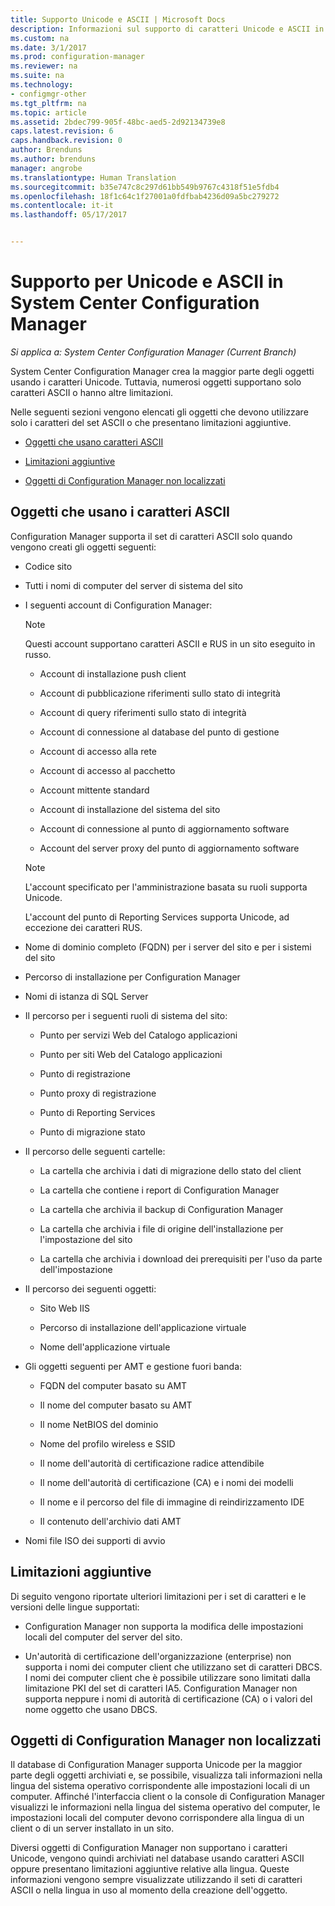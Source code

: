 ```yaml
---
title: Supporto Unicode e ASCII | Microsoft Docs
description: Informazioni sul supporto di caratteri Unicode e ASCII in oggetti di System Center Configuration Manager.
ms.custom: na
ms.date: 3/1/2017
ms.prod: configuration-manager
ms.reviewer: na
ms.suite: na
ms.technology:
- configmgr-other
ms.tgt_pltfrm: na
ms.topic: article
ms.assetid: 2bdec799-905f-48bc-aed5-2d92134739e8
caps.latest.revision: 6
caps.handback.revision: 0
author: Brenduns
ms.author: brenduns
manager: angrobe
ms.translationtype: Human Translation
ms.sourcegitcommit: b35e747c8c297d61bb549b9767c4318f51e5fdb4
ms.openlocfilehash: 18f1c64c1f27001a0fdfbab4236d09a5bc279272
ms.contentlocale: it-it
ms.lasthandoff: 05/17/2017


---
```

# <a name="unicode-and-ascii-support-in-system-center-configuration-manager"></a>Supporto per Unicode e ASCII in System Center Configuration Manager

*Si applica a: System Center Configuration Manager (Current Branch)*

System Center Configuration Manager crea la maggior parte degli oggetti usando i caratteri Unicode. Tuttavia, numerosi oggetti supportano solo caratteri ASCII o hanno altre limitazioni.  

 Nelle seguenti sezioni vengono elencati gli oggetti che devono utilizzare solo i caratteri del set ASCII o che presentano limitazioni aggiuntive.  

-   [Oggetti che usano caratteri ASCII](#BKMK_ASCIIchar)  

-   [Limitazioni aggiuntive](#BKMK_OtherCharLimitations)  

-   [Oggetti di Configuration Manager non localizzati](#BKMK_LangNonLocalize)  

##  <a name="BKMK_ASCIIchar"></a> Oggetti che usano i caratteri ASCII  
 Configuration Manager supporta il set di caratteri ASCII solo quando vengono creati gli oggetti seguenti:  

-   Codice sito  

-   Tutti i nomi di computer del server di sistema del sito  

-   I seguenti account di Configuration Manager:  

    > [!NOTE]  
    >  Questi account supportano caratteri ASCII e RUS in un sito eseguito in russo.  

    -   Account di installazione push client  

    -   Account di pubblicazione riferimenti sullo stato di integrità  

    -   Account di query riferimenti sullo stato di integrità  

    -   Account di connessione al database del punto di gestione  

    -   Account di accesso alla rete  

    -   Account di accesso al pacchetto  

    -   Account mittente standard  

    -   Account di installazione del sistema del sito  

    -   Account di connessione al punto di aggiornamento software  

    -   Account del server proxy del punto di aggiornamento software  

    > [!NOTE]  
    >  L'account specificato per l'amministrazione basata su ruoli supporta Unicode.  
    >   
    >  L'account del punto di Reporting Services supporta Unicode, ad eccezione dei caratteri RUS.  

-   Nome di dominio completo (FQDN) per i server del sito e per i sistemi del sito  

-   Percorso di installazione per Configuration Manager  

-   Nomi di istanza di SQL Server  

-   Il percorso per i seguenti ruoli di sistema del sito:  

    -   Punto per servizi Web del Catalogo applicazioni  

    -   Punto per siti Web del Catalogo applicazioni  

    -   Punto di registrazione  

    -   Punto proxy di registrazione  

    -   Punto di Reporting Services  

    -   Punto di migrazione stato  

-   Il percorso delle seguenti cartelle:  

    -   La cartella che archivia i dati di migrazione dello stato del client  

    -   La cartella che contiene i report di Configuration Manager  

    -   La cartella che archivia il backup di Configuration Manager  

    -   La cartella che archivia i file di origine dell'installazione per l'impostazione del sito  

    -   La cartella che archivia i download dei prerequisiti per l'uso da parte dell'impostazione  

-   Il percorso dei seguenti oggetti:  

    -   Sito Web IIS  

    -   Percorso di installazione dell'applicazione virtuale  

    -   Nome dell'applicazione virtuale  

-   Gli oggetti seguenti per AMT e gestione fuori banda:  

    -   FQDN del computer basato su AMT  

    -   Il nome del computer basato su AMT  

    -   Il nome NetBIOS del dominio  

    -   Nome del profilo wireless e SSID  

    -   Il nome dell'autorità di certificazione radice attendibile  

    -   Il nome dell'autorità di certificazione (CA) e i nomi dei modelli  

    -   Il nome e il percorso del file di immagine di reindirizzamento IDE  

    -   Il contenuto dell'archivio dati AMT  

-   Nomi file ISO dei supporti di avvio  

##  <a name="BKMK_OtherCharLimitations"></a> Limitazioni aggiuntive  
 Di seguito vengono riportate ulteriori limitazioni per i set di caratteri e le versioni delle lingue supportati:  

-   Configuration Manager non supporta la modifica delle impostazioni locali del computer del server del sito.  

-   Un'autorità di certificazione dell'organizzazione (enterprise) non supporta i nomi dei computer client che utilizzano set di caratteri DBCS. I nomi dei computer client che è possibile utilizzare sono limitati dalla limitazione PKI del set di caratteri IA5. Configuration Manager non supporta neppure i nomi di autorità di certificazione (CA) o i valori del nome oggetto che usano DBCS.  

##  <a name="BKMK_LangNonLocalize"></a> Oggetti di Configuration Manager non localizzati  
 Il database di Configuration Manager supporta Unicode per la maggior parte degli oggetti archiviati e, se possibile, visualizza tali informazioni nella lingua del sistema operativo corrispondente alle impostazioni locali di un computer. Affinché l'interfaccia client o la console di Configuration Manager visualizzi le informazioni nella lingua del sistema operativo del computer, le impostazioni locali del computer devono corrispondere alla lingua di un client o di un server installato in un sito.  

 Diversi oggetti di Configuration Manager non supportano i caratteri Unicode, vengono quindi archiviati nel database usando caratteri ASCII oppure presentano limitazioni aggiuntive relative alla lingua. Queste informazioni vengono sempre visualizzate utilizzando il seti di caratteri ASCII o nella lingua in uso al momento della creazione dell'oggetto.  

